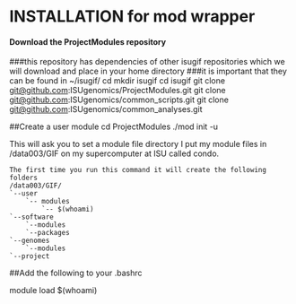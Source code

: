 # INSTALLATION for mod wrapper

#### Download the ProjectModules repository
###this repository has dependencies of other isugif repositories which we will download and place in your home directory
###it is important that they can be found in ~/isugif/
cd
mkdir isugif
cd isugif
git clone git@github.com:ISUgenomics/ProjectModules.git 
git clone git@github.com:ISUgenomics/common_scripts.git
git clone git@github.com:ISUgenomics/common_analyses.git


##Create a user module
cd ProjectModules
./mod init -u

This will ask you to set a module file directory
I put my module files in /data003/GIF on my supercomputer at ISU called condo.
```
The first time you run this command it will create the following folders
/data003/GIF/
`--user
    `-- modules
        `-- $(whoami)
`--software
    `--modules
    `--packages
`--genomes
    `--modules
`--project
```
##Add the following to your .bashrc

module load $(whoami)


